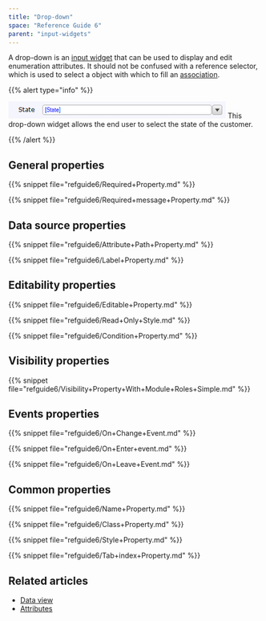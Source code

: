 ```yaml
---
title: "Drop-down"
space: "Reference Guide 6"
parent: "input-widgets"
---
```



A drop-down is an [input widget](input-widgets) that can be used to display and edit enumeration attributes. It should not be confused with a reference selector, which is used to select a object with which to fill an [association](associations).

{{% alert type="info" %}}

 ![](attachments/16713880/16844000.png)
This drop-down widget allows the end user to select the state of the customer.

{{% /alert %}}

## General properties

{{% snippet file="refguide6/Required+Property.md" %}}

{{% snippet file="refguide6/Required+message+Property.md" %}}

## Data source properties

{{% snippet file="refguide6/Attribute+Path+Property.md" %}}

{{% snippet file="refguide6/Label+Property.md" %}}

## Editability properties

{{% snippet file="refguide6/Editable+Property.md" %}}

{{% snippet file="refguide6/Read+Only+Style.md" %}}

{{% snippet file="refguide6/Condition+Property.md" %}}

## Visibility properties

{{% snippet file="refguide6/Visibility+Property+With+Module+Roles+Simple.md" %}}

## Events properties

{{% snippet file="refguide6/On+Change+Event.md" %}}

{{% snippet file="refguide6/On+Enter+event.md" %}}

{{% snippet file="refguide6/On+Leave+Event.md" %}}

## Common properties

{{% snippet file="refguide6/Name+Property.md" %}}

{{% snippet file="refguide6/Class+Property.md" %}}

{{% snippet file="refguide6/Style+Property.md" %}}

{{% snippet file="refguide6/Tab+index+Property.md" %}}

## Related articles

*   [Data view](data-view)
*   [Attributes](attributes)
